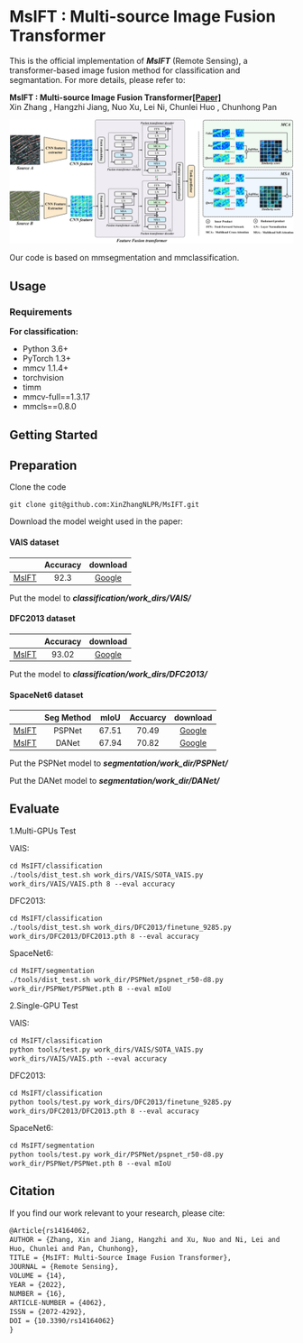 # MsIFT : Multi-source Image Fusion Transformer
This is the official implementation of ***MsIFT*** (Remote Sensing), a transformer-based image fusion method for classification and segmantation. For more details, please refer to:

**MsIFT : Multi-source Image Fusion Transformer[[Paper]](https://www.mdpi.com/2072-4292/14/16/4062)**  <br />
Xin Zhang , Hangzhi Jiang, Nuo Xu, Lei Ni, Chunlei Huo , Chunhong Pan<br />

![intro](pipeline.jpg)

Our code is based on mmsegmentation and mmclassification.

## Usage
### Requirements
**For classification:**

- Python 3.6+
- PyTorch 1.3+
- mmcv 1.1.4+
- torchvision
- timm
- mmcv-full==1.3.17
- mmcls==0.8.0


## Getting Started
## Preparation
Clone the code
```
git clone git@github.com:XinZhangNLPR/MsIFT.git
```


Download the model weight used in the paper:

#### VAIS dataset
|                                             |Accuracy|download | 
|---------------------------------------------|:-------:|:---------:|
|[MsIFT](classification/work_dirs/VAIS/SOTA_VAIS.py)| 92.3|[Google](https://drive.google.com/file/d/1zUT3dc_swMoL5w8s5DGCloj65aR0Er1W/view?usp=sharing)

Put the model to ***classification/work_dirs/VAIS/***
#### DFC2013 dataset
|                                             |Accuracy|download | 
|---------------------------------------------|:-------:|:---------:|
| [MsIFT](classification/work_dirs/DFC2013/finetune_9285.py)| 93.02 |[Google](https://drive.google.com/file/d/13eJiJymZYaZjMxMCuqHE0FEfmD_Q4uAQ/view?usp=sharing)

Put the model to ***classification/work_dirs/DFC2013/***

#### SpaceNet6 dataset
|                                             |Seg Method|mIoU|Accuarcy | download | 
|---------------------------------------------|:-------:|:-------:|:---------:|:---------:|
| [MsIFT](segmentation/work_dir/PSPNet/pspnet_r50-d8.py) |PSPNet|67.51|70.49|[Google](https://drive.google.com/file/d/1S_LFVtEoE_L6hJpu8FGzah4DszFFe6ma/view?usp=sharing)
| [MsIFT](segmentation/work_dir/DANet/danet.py) |DANet|67.94|70.82|[Google](https://drive.google.com/file/d/1r-IHv73nZda4EEdGSZ3N7gYWLaeATd_y/view?usp=sharing)

Put the PSPNet model to ***segmentation/work_dir/PSPNet/***

Put the DANet model to ***segmentation/work_dir/DANet/***

## Evaluate
1.Multi-GPUs Test

VAIS:
```shell
cd MsIFT/classification
./tools/dist_test.sh work_dirs/VAIS/SOTA_VAIS.py work_dirs/VAIS/VAIS.pth 8 --eval accuracy
```

DFC2013:
```shell
cd MsIFT/classification
./tools/dist_test.sh work_dirs/DFC2013/finetune_9285.py work_dirs/DFC2013/DFC2013.pth 8 --eval accuracy
```

SpaceNet6:
```shell
cd MsIFT/segmentation
./tools/dist_test.sh work_dir/PSPNet/pspnet_r50-d8.py work_dir/PSPNet/PSPNet.pth 8 --eval mIoU
```

2.Single-GPU Test

VAIS:
```shell
cd MsIFT/classification
python tools/test.py work_dirs/VAIS/SOTA_VAIS.py work_dirs/VAIS/VAIS.pth --eval accuracy
```

DFC2013:
```shell
cd MsIFT/classification
python tools/test.py work_dirs/DFC2013/finetune_9285.py work_dirs/DFC2013/DFC2013.pth 8 --eval accuracy 
```

SpaceNet6:
```shell
cd MsIFT/segmentation
python tools/test.py work_dir/PSPNet/pspnet_r50-d8.py work_dir/PSPNet/PSPNet.pth 8 --eval mIoU
```

## Citation
If you find our work relevant to your research, please cite:
```
@Article{rs14164062,
AUTHOR = {Zhang, Xin and Jiang, Hangzhi and Xu, Nuo and Ni, Lei and Huo, Chunlei and Pan, Chunhong},
TITLE = {MsIFT: Multi-Source Image Fusion Transformer},
JOURNAL = {Remote Sensing},
VOLUME = {14},
YEAR = {2022},
NUMBER = {16},
ARTICLE-NUMBER = {4062},
ISSN = {2072-4292},
DOI = {10.3390/rs14164062}
}
```
